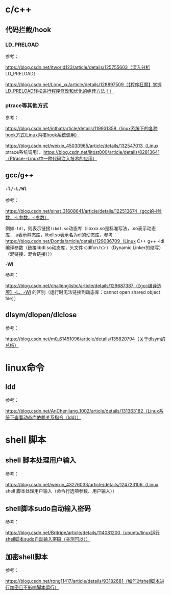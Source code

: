 # c/c++

## 代码拦截/hook

### LD_PRELOAD

参考：

https://blog.csdn.net/itworld123/article/details/125755603（深入分析 LD_PRELOAD）

https://blog.csdn.net/Long_xu/article/details/128897509（【程序狂魔】掌握LD_PRELOAD轻松进行程序修改和优化的绝佳方法！）

### ptrace等其他方式

参考：

https://blog.csdn.net/inthat/article/details/119931358（linux系统下的各种hook方式\Linux内核hook系统调用）

https://blog.csdn.net/weixin_45030965/article/details/132547013（Linux ptrace系统调用）、https://blog.csdn.net/litost000/article/details/82813641（Ptrace--Linux中一种代码注入技术的应用）

## gcc/g++

### `-l/-L/Wl`

参考：

https://blog.csdn.net/sinat_31608641/article/details/122513674（gcc的-l参数，-L参数，-I参数）



例如`-ldl`，则表示链接`libdl.so`动态库（libxxx.so是标准写法，.so表示动态库，.a表示静态库，libdl.so表示名为dl的动态库，参考：https://blog.csdn.net/Dontla/article/details/129086709（Linux C++ g++ -ldl编译参数（链接libdl.so动态库，头文件＜dlfcn.h＞）（Dynamic Linker的缩写）（混链接、混合链接）））



**-Wl**

参考：

https://blog.csdn.net/challenglistic/article/details/129687387（【gcc编译选项】-L、-Wl 的区别（运行时无法链接到动态库：cannot open shared object file））



## dlsym/dlopen/dlclose

参考：

https://blog.csdn.net/m0_61451096/article/details/135820794（关于dlsym的总结）

# linux命令

## ldd

参考：

https://blog.csdn.net/AnChenliang_1002/article/details/131363182（Linux系统下查看动态库依赖关系指令（ldd））

# shell 脚本

## shell 脚本处理用户输入

参考：

https://blog.csdn.net/weixin_43276033/article/details/124723106（Linux shell 脚本处理用户输入（命令行选项参数、用户输入））

## shell脚本sudo自动输入密码

参考：

https://blog.csdn.net/Britripe/article/details/114081200（ubuntu/linux运行shell脚本sudo自动输入密码（亲测可以））

## 加密shell脚本

参考：

https://blog.csdn.net/rong11417/article/details/93182681（如何对shell脚本进行加密且不影响脚本运行）